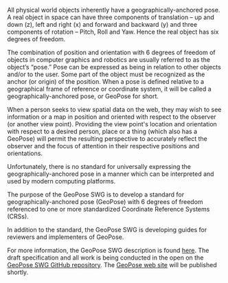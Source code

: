 All physical world objects inherently have a geographically-anchored pose. A real object in space can have three components of translation – up and down (z), left and right (x) and forward and backward (y) and three components of rotation – Pitch, Roll and Yaw. Hence the real object has six degrees of freedom.

The combination of position and orientation with 6 degrees of freedom of objects in computer graphics and robotics are usually referred to as the object’s “pose.” Pose can be expressed as being in relation to other objects and/or to the user. Some part of the object must be recognized as the anchor (or origin) of the position. When a pose is defined relative to a geographical frame of reference or coordinate system, it will be called a geographically-anchored pose, or GeoPose for short.  

When a person seeks to view spatial data on the web, they may wish to see information or a map in position and oriented with respect to the observer (or another view point). Providing the view point's location and orientation with respect to a desired person, place or a thing (which also has a GeoPose) will permit the resulting perspective to accurately reflect the observer and the focus of attention in their respective positions and orientations.

Unfortunately, there is no standard for universally expressing the geographically-anchored pose in a manner which can be interpreted and used by modern computing platforms. 

The purpose of the GeoPose SWG is to develop a standard for geographically-anchored pose (GeoPose) with 6 degrees of freedom referenced to one or more standardized Coordinate Reference Systems (CRSs).

In addition to the standard, the GeoPose SWG is developing guides for reviewers and implementers of GeoPose. 

For more information, the GeoPose SWG description is found [here](https://www.ogc.org/projects/groups/geoposeswg). The draft specification and all work is being conducted in the open on the [GeoPose SWG GitHub repository](https://github.com/opengeospatial/GeoPose). The [GeoPose web site](http://www.geopose.org) will be published shortly.
